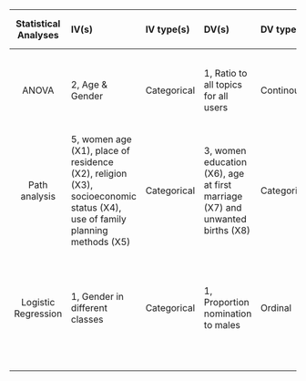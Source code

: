 | **Statistical Analyses**	|  **IV(s)**  |  **IV type(s)** |  **DV(s)**  |  **DV type(s)**  |  **Control Var** | **Control Var type**  | **Question to be answered** | **_H0_** | **alpha** | **link to paper**| 
|:----------:|:----------|:------------|:-------------|:-------------|:------------|:------------- |:------------------|:----:|:-------:|:-------|
ANOVA	| 2, Age & Gender | Categorical | 1, Ratio to all topics for all users  | Continous | NA | 	NA | Are the differences in ratios between age and gender groups different ? | 1. Ratio(teens) = Ratio(adults) 2. Ratio(male) = Ratio(female) | 0.05 |[Is a picture really worth a thousand words?](https://journals.plos.org/plosone/article?id=10.1371/journal.pone.0204938#sec011) |
Path analysis	| 5, women age (X1), place of residence (X2), religion (X3), socioeconomic status (X4), use of family planning methods (X5) | Categorical | 3,  women education (X6), age at first marriage (X7) and unwanted births (X8)  | Categorical | NA | 	NA | Which of the independent variables affected number of unwanted births? | The independent variables do not significantly affect the number of unwanted births. | 0.05,0.01 |[Correlates of Unwanted Births in Bangladesh: A Study through Path Analysis?](https://journals.plos.org/plosone/article?id=10.1371/journal.pone.0164007) |
Logistic Regression	| 1,  Gender in different classes | Categorical | 1,  Proportion nomination to males  | Ordinal | NA | 	NA | Do males nominate males more for class performance? | Proportion of nominations to males(nominated by male) <= Proportion of nominations to males(nominated by females) | 0.05 |[Males Under-Estimate Academic Performance of Their Female Peers in Undergraduate Biology Classrooms](https://journals.plos.org/plosone/article?id=10.1371/journal.pone.0148405) |
  |||||||||
